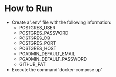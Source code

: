 # How to Run
- Create a '.env' file with the following information:
    - POSTGRES_USER
    - POSTGRES_PASSWORD
    - POSTGRES_DB
    - POSTGRES_PORT
    - POSTGRES_HOST
    - PGADMIN_DEFAULT_EMAIL
    - PGADMIN_DEFAULT_PASSWORD
    - GITHUB_PAT
- Execute the command 'docker-compose up'